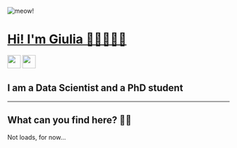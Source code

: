 ![meow! ](https://user-images.githubusercontent.com/33548935/138722810-8f823bcf-3f04-4745-8cc9-d1ebab13c514.gif)

# [Hi! I'm Giulia 👋🏼👩🏻‍💻][website]
[<img height="30" src="https://img.shields.io/badge/twitter-%231DA1F2.svg?&style=for-the-badge&logo=twitter&logoColor=white" />][twitter]
[<img height = '30' src = "https://img.shields.io/badge/LinkedIn-0077B5?style=for-the-badge&logo=linkedin&logoColor=white" />][linkedin]


[website]: https://www.turing.ac.uk/people/doctoral-students/giulia-occhini
[twitter]:https://twitter.com/GiuliaOcchini
[linkedin]: https://www.linkedin.com/in/giulia-occhini-7a21b8122/

## I am a Data Scientist and a PhD student 

---

## What can you find here? 🧐🤔

Not loads, for now...
